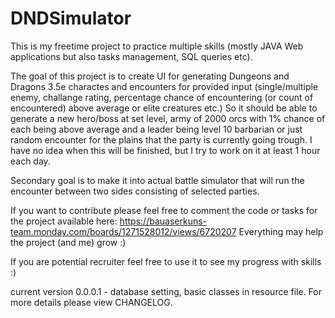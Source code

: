 # DNDSimulator
This is my freetime project to practice multiple skills (mostly JAVA Web applications but also tasks management, SQL queries etc). 

The goal of this project is to create UI for generating Dungeons and Dragons 3.5e charactes and encounters for provided input (single/multiple enemy, challange rating,  percentage chance of encountering (or count of encountered) above average or elite creatures etc.) So it should be able to generate a new hero/boss at set level, army of 2000 orcs with 1% chance of each being above average and a leader being level 10 barbarian or just random encounter for the plains that the party is currently going trough. I have no idea when this will be finished, but I try to work on it at least 1 hour each day.

Secondary goal is to make it into actual battle simulator that will run the encounter between two sides consisting of selected parties.

If you want to contribute please feel free to comment the code or tasks for the project available here: https://bauaserkuns-team.monday.com/boards/1271528012/views/6720207 
Everything may help the project (and me) grow :)

If you are potential recruiter feel free to use it to see my progress with skills :)


current version 0.0.0.1 - database setting, basic classes in resource file. For more details please view CHANGELOG.